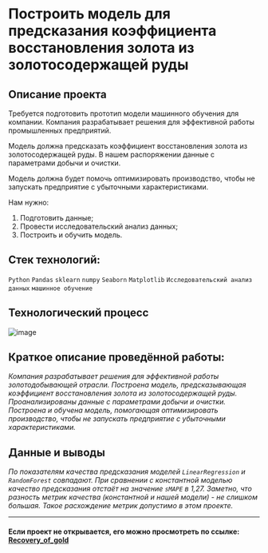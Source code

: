 # Построить модель для предсказания коэффициента восстановления золота из золотосодержащей руды

## Описание проекта

Требуется подготовить прототип модели машинного обучения для компании. Компания разрабатывает решения для эффективной работы промышленных предприятий.

Модель должна предсказать коэффициент восстановления золота из золотосодержащей руды. В нашем распоряжении данные с параметрами добычи и очистки. 

Модель должна будет помочь оптимизировать производство, чтобы не запускать предприятие с убыточными характеристиками.

Нам нужно:

1. Подготовить данные;
2. Провести исследовательский анализ данных;
3. Построить и обучить модель.

## Стек технологий:
`Python`
`Pandas`
`sklearn`
`numpy`
`Seaborn`
`Matplotlib`
`Исследовательский анализ данных`
`машинное обучение`

## Технологический процесс
![image](https://github.com/Ptolemey98/YP_Projects/assets/113921336/75ee7610-98f6-4678-bc4c-b0b7e1f2cce1)

## Краткое описание проведённой работы:<br>
<i> Компания разрабатывает решения для эффективной работы золотодобывающей отрасли.
Построена модель, предсказывающая коэффициент восстановления золота из золотосодержащей руды. Проанализированы данные с параметрами добычи и очистки.
Построена и обучена модель, помогающая оптимизировать производство, чтобы не запускать предприятие с убыточными характеристиками.</i>

## Данные и выводы
<i>По показателям качества предсказания моделей `LinearRegression` и `RandomForest` совпадают. При сравнении с константной моделью качество предсказания отстаёт на значение `sMAPE` в 1,27. Заметно, что разность метрик качества (константной и нашей модели) - не слишком большая. Такое расхождение метрик допустимо в этом проекте.</i>

---

#### Если проект не открывается, его можно просмотреть по ссылке: <a href='https://nbviewer.org/github/Ptolemey98/YP_Projects/blob/main/Recovery_of_gold/Recovery_of_gold_2.ipynb'>Recovery_of_gold</a>


